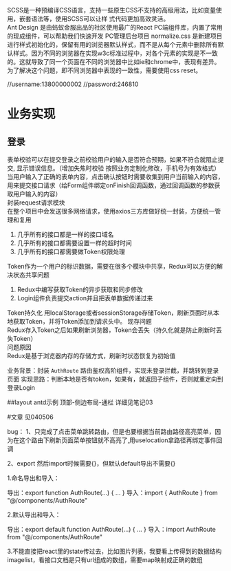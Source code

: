 SCSS是一种预编译CSS语言，支持一些原生CSS不支持的高级用法，比如变量使用，嵌套语法等，使用SCSS可以让样
式代码更加高效灵活。  
Ant Design 是由蚂蚁金服出品的社区使用最广的React PC端组件库，内置了常用的现成组件，可以帮助我们快速开发
PC管理后台项目
normalize.css 是新建项目进行样式初始化的，保留有用的浏览器默认样式，而不是从每个元素中删除所有默认样式。因为不同的浏览器在实现w3c标准过程中，对各个元素的实现是不一致的。这就导致了同一个页面在不同的浏览器中比如ie和chrome中，表现有差异。为了解决这个问题，即不同浏览器中表现的一致性，需要使用css reset。

//username:13800000002
//password:246810

#  业务实现
## 登录
表单校验可以在提交登录之前校验用户的输入是否符合预期，如果不符合就阻止提交, 显示错误信息。（增加失焦时校验
按照业务定制化修改，手机号为有效格式）
当用户输入了正确的表单内容，点击确认按钮时需要收集到用户当前输入的内容，用来提交接口请求（给Form组件绑定onFinish回调函数，通过回调函数的参数获取用户输入的内容）  
封装request请求模块  
在整个项目中会发送很多网络请求，使用axios三方库做好统一封装，方便统一管理和复用
1. 几乎所有的接口都是一样的接口域名
2. 几乎所有的接口都需要设置一样的超时时间
3. 几乎所有的接口都需要做Token权限处理

Token作为一个用户的标识数据，需要在很多个模块中共享，Redux可以方便的解决状态共享问题

1. Redux中编写获取Token的异步获取和同步修改
2. Login组件负责提交action并且把表单数据传递过来


Token持久化  用localStorage或者sessionStorage存储Token，刷新页面时从本地获取Token，并将Token添加到请求头中。
现存问题  
Redux存入Token之后如果刷新浏览器，Token会丢失（持久化就是防止刷新时丢失Token）  
问题原因  
Redux是基于浏览器内存的存储方式，刷新时状态恢复为初始值  

业务背景：封装 `AuthRoute` 路由鉴权高阶组件，实现未登录拦截，并跳转到登录页面
实现思路：判断本地是否有token，如果有，就返回子组件，否则就重定向到登录Login

##layout
antd示例 顶部-侧边布局-通栏
详细见笔记03

#文章
见040506

bug：
1、只完成了点击菜单跳转路由，但是也要根据当前路由路径高亮菜单，因为在这个路由下刷新页面菜单按钮就不高亮了,用uselocation拿路径再绑定事件回调

2、export 然后import时候需要{}，但默认default导出不需要{}

1.命名导出和导入：

导出：export function AuthRoute(...) { ... }
导入：import { AuthRoute } from "@/components/AuthRoute"

2.默认导出和导入：

导出：export default function AuthRoute(...) { ... }
导入：import AuthRoute from "@/components/AuthRoute"

3.不能直接把react里的state传过去，比如图片列表，我要看上传得到的数据结构imagelist，看接口文档是只有url组成的数组，需要map映射成正确的数组
